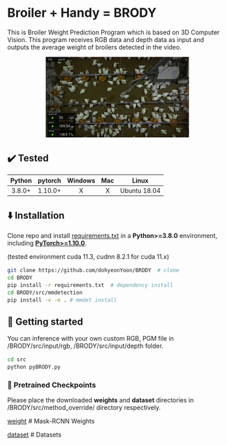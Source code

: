 # Broiler + Handy = BRODY

This is Broiler Weight Prediction Program which is based on 3D Computer Vision.
This program receives RGB data and depth data as input and outputs the average weight of broilers detected in the video.

<p align="center"><img src ="./BRODY.png" width = "65%"></p>


## :heavy_check_mark: Tested

| Python | pytorch |  Windows   |   Mac   |   Linux  |
| :----: | :-----: | :--------: | :-----: | :------: |
| 3.8.0+ | 1.10.0+ | X | X |  Ubuntu 18.04 |



## :arrow_down: Installation

Clone repo and install [requirements.txt](https://github.com/dohyeonYoon/BRODY/blob/main/requirements.txt) in a
**Python>=3.8.0** environment, including
[**PyTorch>=1.10.0**](https://pytorch.org/get-started/locally/).

(tested environment cuda 11.3, cudnn 8.2.1 for cuda 11.x)

```bash
git clone https://github.com/dohyeonYoon/BRODY  # clone
cd BRODY
pip install -r requirements.txt  # dependency install
cd BRODY/src/mmdetection
pip install -v -e . # mmdet install
```


## :rocket: Getting started

You can inference with your own custom RGB, PGM file in /BRODY/src/input/rgb, /BRODY/src/input/depth folder.
```bash
cd src
python pyBRODY.py

```


### :file_folder: Pretrained Checkpoints
Please place the downloaded **weights** and **dataset** directories in /BRODY/src/method_override/ directory respectively.

[weight](https://drive.google.com/drive/folders/1ihPrR4gd-3p5L3Law2IJRkMRKVKh5a_5?usp=sharing)  # Mask-RCNN Weights

[dataset](https://drive.google.com/drive/folders/1t8jNL5OWvgEK40qNJGtwHOJ1UWu3ahVa?usp=sharing)  # Datasets
